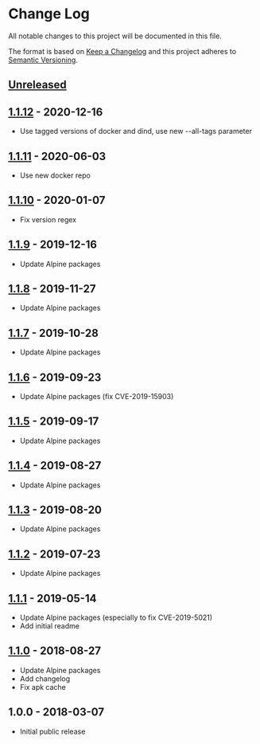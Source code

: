 # Change Log
All notable changes to this project will be documented in this file.

The format is based on [Keep a Changelog](http://keepachangelog.com/)
and this project adheres to [Semantic Versioning](http://semver.org/).

## [Unreleased]

## [1.1.12] - 2020-12-16
- Use tagged versions of docker and dind, use new --all-tags parameter

## [1.1.11] - 2020-06-03
- Use new docker repo

## [1.1.10] - 2020-01-07
- Fix version regex

## [1.1.9] - 2019-12-16
- Update Alpine packages

## [1.1.8] - 2019-11-27
- Update Alpine packages

## [1.1.7] - 2019-10-28
- Update Alpine packages

## [1.1.6] - 2019-09-23
- Update Alpine packages (fix CVE-2019-15903)

## [1.1.5] - 2019-09-17
- Update Alpine packages

## [1.1.4] - 2019-08-27
- Update Alpine packages

## [1.1.3] - 2019-08-20
- Update Alpine packages

## [1.1.2] - 2019-07-23
- Update Alpine packages

## [1.1.1] - 2019-05-14
- Update Alpine packages (especially to fix CVE-2019-5021)
- Add initial readme

## [1.1.0] - 2018-08-27
- Update Alpine packages
- Add changelog
- Fix apk cache

## 1.0.0 - 2018-03-07
- Initial public release

[Unreleased]:  https://github.com/gmitirol/alpine37/compare/1.1.12...HEAD
[1.1.12]: https://github.com/gmitirol/alpine37/compare/1.1.11...1.1.12
[1.1.11]: https://github.com/gmitirol/alpine37/compare/1.1.10...1.1.11
[1.1.10]: https://github.com/gmitirol/alpine37/compare/1.1.9...1.1.10
[1.1.9]: https://github.com/gmitirol/alpine37/compare/1.1.8...1.1.9
[1.1.8]: https://github.com/gmitirol/alpine37/compare/1.1.7...1.1.8
[1.1.7]: https://github.com/gmitirol/alpine37/compare/1.1.6...1.1.7
[1.1.6]: https://github.com/gmitirol/alpine37/compare/1.1.5...1.1.6
[1.1.5]: https://github.com/gmitirol/alpine37/compare/1.1.4...1.1.5
[1.1.4]: https://github.com/gmitirol/alpine37/compare/1.1.3...1.1.4
[1.1.3]: https://github.com/gmitirol/alpine37/compare/1.1.2...1.1.3
[1.1.2]: https://github.com/gmitirol/alpine37/compare/1.1.1...1.1.2
[1.1.1]: https://github.com/gmitirol/alpine37/compare/1.1.0...1.1.1
[1.1.0]: https://github.com/gmitirol/alpine37/compare/1.0.0...1.1.0
